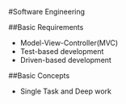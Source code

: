 #Software Engineering

##Basic Requirements
+ Model-View-Controller(MVC)
+ Test-based development
+ Driven-based development

##Basic Concepts
+ Single Task and Deep work